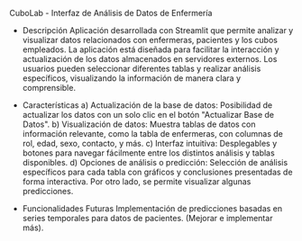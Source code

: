 CuboLab - Interfaz de Análisis de Datos de Enfermería

- Descripción
Aplicación desarrollada con Streamlit que permite analizar y visualizar datos relacionados con enfermeras, pacientes y los cubos empleados.
La aplicación está diseñada para facilitar la interacción y actualización de los datos almacenados en servidores externos. Los usuarios pueden seleccionar diferentes tablas y realizar análisis específicos, visualizando la información de manera clara y comprensible.

- Características
a) Actualización de la base de datos: Posibilidad de actualizar los datos con un solo clic en el botón "Actualizar Base de Datos".
b) Visualización de datos: Muestra tablas de datos con información relevante, como la tabla de enfermeras, con columnas de rol, edad, sexo, contacto, y más.
c) Interfaz intuitiva: Desplegables y botones para navegar fácilmente entre los distintos análisis y tablas disponibles.
d) Opciones de análisis o predicción: Selección de análisis específicos para cada tabla con gráficos y conclusiones presentadas de forma interactiva. Por otro lado, se permite visualizar algunas predicciones.

- Funcionalidades Futuras
Implementación de predicciones basadas en series temporales para datos de pacientes. (Mejorar e implementar más).
